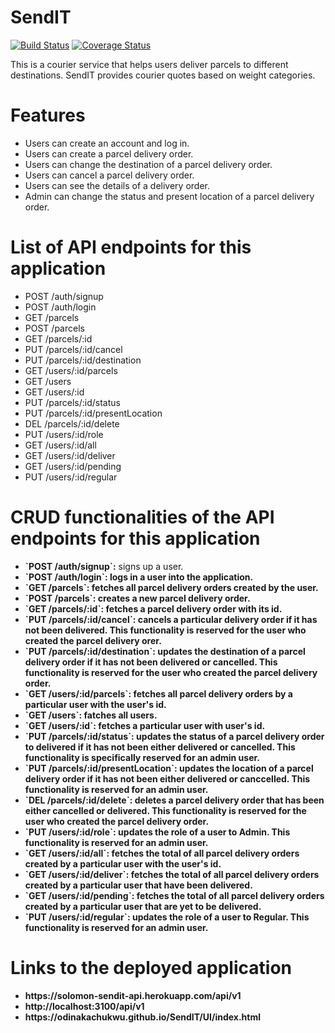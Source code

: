 # SendIT

[![Build Status](https://travis-ci.org/ODINAKACHUKWU/SendIT.svg?branch=develop)](https://travis-ci.org/ODINAKACHUKWU/SendIT)
[![Coverage Status](https://coveralls.io/repos/github/ODINAKACHUKWU/SendIT/badge.svg?branch=develop)](https://coveralls.io/github/ODINAKACHUKWU/SendIT?branch=develop)

This is a courier service that helps users deliver parcels to different destinations. SendIT provides courier quotes based on weight categories.

# Features

<ul>
  <li>Users can create an account and log in.</li>
  <li>Users can create a parcel delivery order.</li>
  <li>Users can change the destination of a parcel delivery order.</li>
  <li>Users can cancel a parcel delivery order.</li>
  <li>Users can see the details of a delivery order.</li>
  <li>Admin can change the status and present location of a parcel delivery order.</li>
</ul>

# List of API endpoints for this application 

<ul>
  <li>POST /auth/signup</li>
  <li>POST /auth/login</li>
  <li>GET /parcels</li>
  <li>POST /parcels</li>
  <li>GET /parcels/:id</li>
  <li>PUT /parcels/:id/cancel</li>
  <li>PUT /parcels/:id/destination</li>
  <li>GET /users/:id/parcels</li>
  <li>GET /users</li>
  <li>GET /users/:id</li>
  <li>PUT /parcels/:id/status</li>
  <li>PUT /parcels/:id/presentLocation</li>
  <li>DEL /parcels/:id/delete</li>
  <li>PUT /users/:id/role</li>
  <li>GET /users/:id/all</li>
  <li>GET /users/:id/deliver</li>
  <li>GET /users/:id/pending</li>
  <li>PUT /users/:id/regular</li>
</ul>

# CRUD functionalities of the API endpoints for this application

<ul>
  <li><b>`POST /auth/signup`:</b> signs up a user.</li>
  <li><b>`POST /auth/login`:<b> logs in a user into the application.</li>
  <li><b>`GET /parcels`:</b> fetches all parcel delivery orders created by the user.</li>
  <li><b>`POST /parcels`:</b> creates a new parcel delivery order.</li>
  <li><b>`GET /parcels/:id`:</b> fetches a parcel delivery order with its id.</li>
  <li><b>`PUT /parcels/:id/cancel`:</b> cancels a particular delivery order if it has not been delivered. This functionality is reserved for the user who created the parcel delivery orer.</li>
  <li><b>`PUT /parcels/:id/destination`:</b> updates the destination of a parcel delivery order if it has not been delivered or cancelled. This functionality is reserved for the user who created the parcel delivery order.</li>
  <li><b>`GET /users/:id/parcels`:</b> fetches all parcel delivery orders by a particular user with the user's id.</li>
  <li><b>`GET /users`:</b> fatches all users.</li>
  <li><b>`GET /users/:id`:</b> fetches a particular user with user's id.</li>
  <li><b>`PUT /parcels/:id/status`:</b> updates the status of a parcel delivery order to delivered if it has not been either delivered or cancelled. This functionality is specifically reserved for an admin user.</li>
  <li><b>`PUT /parcels/:id/presentLocation`:</b> updates the location of a parcel delivery order if it has not been either delivered or canccelled. This functionality is reserved for an admin user.</li>
  <li><b>`DEL /parcels/:id/delete`:</b> deletes a parcel delivery order that has been either cancelled or delivered. This functionality is reserved for the user who created the parcel delivery order.</li>
  <li><b>`PUT /users/:id/role`:</b> updates the role of a user to Admin. This functionality is reserved for an admin user.</li>
  <li><b>`GET /users/:id/all`:</b> fetches the total of all parcel delivery orders created by a particular user with the user's id.</li>
  <li><b>`GET /users/:id/deliver`:</b> fetches the total of all parcel delivery orders created by a particular user that have been delivered.</li>
  <li><b>`GET /users/:id/pending`:</b> fetches the total of all parcel delivery orders created by a particular user that are yet to be delivered.</li>
  <li><b>`PUT /users/:id/regular`:</b> updates the role of a user to Regular. This functionality is reserved for an admin user.</li>
</ul>



# Links to the deployed application

<ul>
  <li>https://solomon-sendit-api.herokuapp.com/api/v1</li>
  <li>http://localhost:3100/api/v1</li>
  <li>https://odinakachukwu.github.io/SendIT/UI/index.html</li>
</ul>

